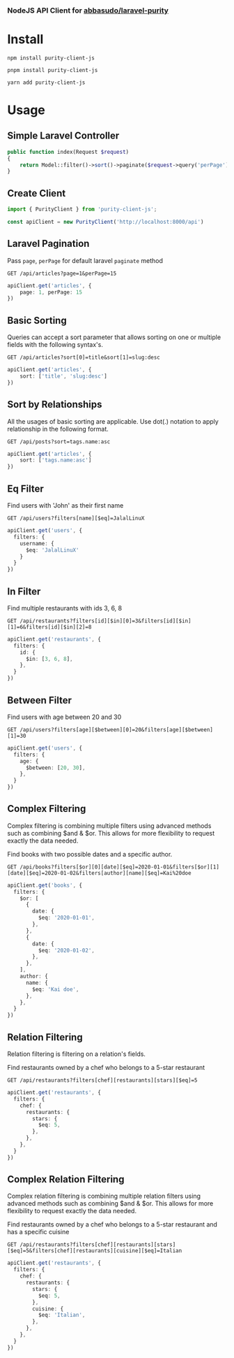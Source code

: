 ### NodeJS API Client for [abbasudo/laravel-purity](https://github.com/abbasudo/laravel-purity)

# Install
```shell
npm install purity-client-js

pnpm install purity-client-js

yarn add purity-client-js
```

# Usage

## Simple Laravel Controller
```php
public function index(Request $request)
{
    return Model::filter()->sort()->paginate($request->query('perPage'));
}
```

## Create Client
```ts
import { PurityClient } from 'purity-client-js';

const apiClient = new PurityClient('http://localhost:8000/api')
```

## Laravel Pagination
Pass `page`, `perPage` for default laravel `paginate` method

`GET /api/articles?page=1&perPage=15`

```ts
apiClient.get('articles', {
    page: 1, perPage: 15
})
```

## Basic Sorting
Queries can accept a sort parameter that allows sorting on one or multiple fields with the following syntax's.

`GET /api/articles?sort[0]=title&sort[1]=slug:desc`

```ts
apiClient.get('articles', {
    sort: ['title', 'slug:desc']
})
```

## Sort by Relationships
All the usages of basic sorting are applicable. Use dot(.) notation to apply relationship in the following format.

`GET /api/posts?sort=tags.name:asc`

```ts
apiClient.get('articles', {
    sort: ['tags.name:asc']
})
```


## Eq Filter
Find users with 'John' as their first name

`GET /api/users?filters[name][$eq]=JalalLinuX`

```ts
apiClient.get('users', {
  filters: {
    username: {
      $eq: 'JalalLinuX'
    }
  }
})
```

## In Filter
Find multiple restaurants with ids 3, 6, 8

`GET /api/restaurants?filters[id][$in][0]=3&filters[id][$in][1]=6&filters[id][$in][2]=8`

```ts
apiClient.get('restaurants', {
  filters: {
    id: {
      $in: [3, 6, 8],
    },
  }
})
```

## Between Filter
Find users with age between 20 and 30

`GET /api/users?filters[age][$between][0]=20&filters[age][$between][1]=30`

```ts
apiClient.get('users', {
  filters: {
    age: {
      $between: [20, 30],
    },
  }
})
```

## Complex Filtering
Complex filtering is combining multiple filters using advanced methods such as combining $and & $or. This allows for more flexibility to request exactly the data needed.

Find books with two possible dates and a specific author.

`GET /api/books?filters[$or][0][date][$eq]=2020-01-01&filters[$or][1][date][$eq]=2020-01-02&filters[author][name][$eq]=Kai%20doe`

```ts
apiClient.get('books', {
  filters: {
    $or: [
      {
        date: {
          $eq: '2020-01-01',
        },
      },
      {
        date: {
          $eq: '2020-01-02',
        },
      },
    ],
    author: {
      name: {
        $eq: 'Kai doe',
      },
    },
  }
})
```

## Relation Filtering
Relation filtering is filtering on a relation's fields.

Find restaurants owned by a chef who belongs to a 5-star restaurant

`GET /api/restaurants?filters[chef][restaurants][stars][$eq]=5`

```ts
apiClient.get('restaurants', {
  filters: {
    chef: {
      restaurants: {
        stars: {
          $eq: 5,
        },
      },
    },
  }
})
```

## Complex Relation Filtering
Complex relation filtering is combining multiple relation filters using advanced methods such as combining $and & $or. This allows for more flexibility to request exactly the data needed.

Find restaurants owned by a chef who belongs to a 5-star restaurant and has a specific cuisine

`GET /api/restaurants?filters[chef][restaurants][stars][$eq]=5&filters[chef][restaurants][cuisine][$eq]=Italian`

```ts
apiClient.get('restaurants', {
  filters: {
    chef: {
      restaurants: {
        stars: {
          $eq: 5,
        },
        cuisine: {
          $eq: 'Italian',
        },
      },
    },
  }
})
```
